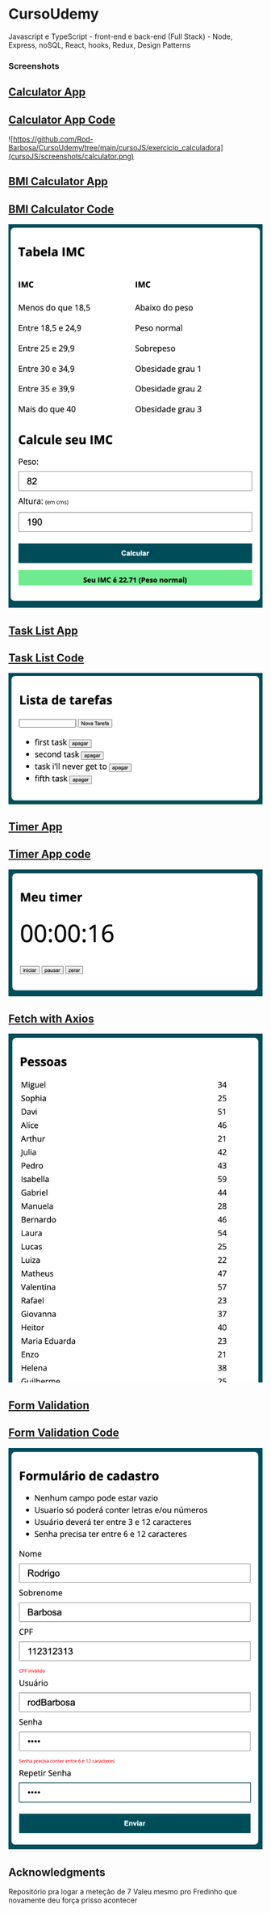 # CursoUdemy
Javascript e TypeScript - front-end e back-end (Full Stack) - Node, Express, noSQL, React, hooks, Redux, Design Patterns

### Screenshots
[Calculator App](https://rodrigo-js-calculator.netlify.app/)
-
[Calculator App Code](https://github.com/Rod-Barbosa/CursoUdemy/tree/main/cursoJS/exercicio_calculadora)
 -------------------------------------------------------------------------------------------------------------------------------------------------------------
![https://github.com/Rod-Barbosa/CursoUdemy/tree/main/cursoJS/exercicio_calculadora](cursoJS/screenshots/calculator.png)

[BMI Calculator App](https://rodrigo-js-bmi-app.netlify.app/)
-
[BMI Calculator Code](https://github.com/Rod-Barbosa/CursoUdemy/tree/main/cursoJS/exercicio_IMC)
 -------------------------------------------------------------------------------------------------------------------------------------------------------------
![](cursoJS/screenshots/BMI.png)

[Task List App](https://rodrigo-task-list-app.netlify.app/)
-
[Task List Code](https://github.com/Rod-Barbosa/CursoUdemy/tree/main/cursoJS/exercicio_Lista_Tarefas)
 -------------------------------------------------------------------------------------------------------------------------------------------------------------
![Preview](cursoJS/screenshots/taskList.png)

[Timer App](https://rodrigo-js-timer-app.netlify.app/)
-
[Timer App code](https://github.com/Rod-Barbosa/CursoUdemy/tree/main/cursoJS/exercicio_timer)
 -------------------------------------------------------------------------------------------------------------------------------------------------------------
![](cursoJS/screenshots/timer.png)

[Fetch with Axios](https://github.com/Rod-Barbosa/CursoUdemy/tree/main/cursoJS/exercicio_fetch-axios)
 -------------------------------------------------------------------------------------------------------------------------------------------------------------
![](cursoJS/screenshots/fetch-axios.png)

[Form Validation](https://rodrigo-js-form-validation.netlify.app/)
-
[Form Validation Code](https://github.com/Rod-Barbosa/CursoUdemy/tree/main/cursoJS/exercicio_formulario_validacao/modelo)
 -------------------------------------------------------------------------------------------------------------------------------------------------------------
![](cursoJS/screenshots/form.png)


## Acknowledgments

Repositório pra logar a meteção de 7
Valeu mesmo pro Fredinho que novamente deu força prisso acontecer
